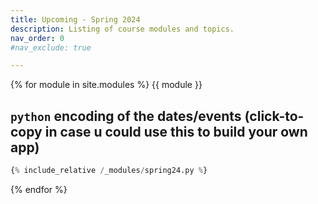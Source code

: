 ```yaml
---
title: Upcoming - Spring 2024
description: Listing of course modules and topics.
nav_order: 0
#nav_exclude: true

---
```



{% for module in site.modules %}
{{ module }}

## `python` encoding of the dates/events (click-to-copy in case u could use this to build your own app)

```py
{% include_relative /_modules/spring24.py %}
```
{% endfor %}

